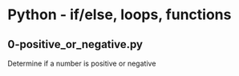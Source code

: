 # Python - if/else, loops, functions

## 0-positive_or_negative.py
Determine if a number is positive or negative
